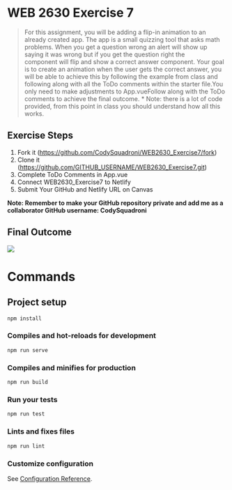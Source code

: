 # WEB 2630 Exercise 7
> For this assignment, you will be adding a flip-in animation to an already created app. The app is a small quizzing tool that asks math problems. When you get a question wrong an alert will show up saying it was wrong but if you get the question right the component will flip and show a correct answer component. Your goal is to create an animation when the user gets the correct answer, you will be able to achieve this by following the example from class and following along with all the ToDo comments within the starter file.You only need to make adjustments to App.vueFollow along with the ToDo comments to achieve the final outcome. * Note: there is a lot of code provided, from this point in class you should understand how all this works.

## Exercise Steps

1. Fork it (<https://github.com/CodySquadroni/WEB2630_Exercise7/fork>)
2. Clone it (<https://github.com/GITHUB_USERNAME/WEB2630_Exercise7.git>)
3. Complete ToDo Comments in App.vue
4. Connect WEB2630_Exercise7 to Netlify
5. Submit Your GitHub and Netlify URL on Canvas

**Note: Remember to make your GitHub repository private and add me as a collaborator GitHub username: CodySquadroni**

## Final Outcome

![](Exercise7_Finished.png)

# Commands
## Project setup
```
npm install
```

### Compiles and hot-reloads for development
```
npm run serve
```

### Compiles and minifies for production
```
npm run build
```

### Run your tests
```
npm run test
```

### Lints and fixes files
```
npm run lint
```

### Customize configuration
See [Configuration Reference](https://cli.vuejs.org/config/).
